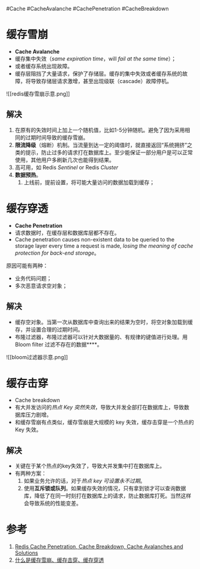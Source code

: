#Cache #CacheAvalanche #CachePenetration #CacheBreakdown

# 缓存雪崩
- **Cache Avalanche**
- 缓存集中失效（*same expiration time*，will *fail at the same time*）；
- 或者缓存系统出现故障。
- 缓存层阻挡了大量请求，保护了存储层。缓存的集中失效或者缓存系统的故障，将导致存储层请求激增，甚至出现级联（cascade）故障停机。

![[redis缓存雪崩示意.png]]


## 解决

1. 在原有的失效时间上加上一个随机值，比如1-5分钟随机。避免了因为采用相同的过期时间导致的缓存雪崩。
2. **限流降级**（熔断）机制。当流量到达一定的阈值时，就直接返回“系统拥挤”之类的提示，防止过多的请求打在数据库上。至少能保证一部分用户是可以正常使用，其他用户多刷新几次也能得到结果。
3.   高可用，如 Redis *Sentinel* or Redis *Cluster*
4. **数据预热**。
	1. 上线前，提前设置，将可能大量访问的数据加载到缓存；


# 缓存穿透
- **Cache Penetration**
- 请求数据时，在缓存层和数据库层都不存在。
- Cache penetration causes non-existent data to be queried to the storage layer every time a request is made, *losing the meaning of cache protection for back-end storage*。

原因可能有两种：
- 业务代码问题；
- 多次恶意请求空对象；


## 解决
- 缓存空对象。当第一次从数据库中查询出来的结果为空时，将空对象加载到缓存，并设置合理的过期时间。
- 布隆过滤器，布隆过滤器可以针对大数据量的、有规律的键值进行处理。用 Bloom filter 过滤不存在的数据****。

![[bloom过滤器示意.png]]

# 缓存击穿
- Cache breakdown
- 有大并发访问的*热点 Key 突然失效*，导致大并发全部打在数据库上，导致数据库压力剧增。
- 和缓存雪崩有点类似，缓存雪崩是大规模的 key 失效，缓存击穿是一个热点的 Key 失效。

## 解决
- 关键在于某个热点的key失效了，导致大并发集中打在数据库上。
- 有两种方案：
	1. 如果业务允许的话，对于*热点 key 可设置永不过期*。
	2. 使用**互斥锁或队列**。如果缓存失效的情况，只有拿到锁才可以查询数据库，降低了在同一时刻打在数据库上的请求，防止数据库打死。当然这样会导致系统的性能变差。

# 参考
1. [Redis Cache Penetration, Cache Breakdown, Cache Avalanches and Solutions](https://www.fatalerrors.org/a/redis-cache-penetration-cache-breakdown-cache-avalanches-and-solutions.html)
2. [什么是缓存雪崩、缓存击穿、缓存穿透](https://developer.aliyun.com/article/781428)